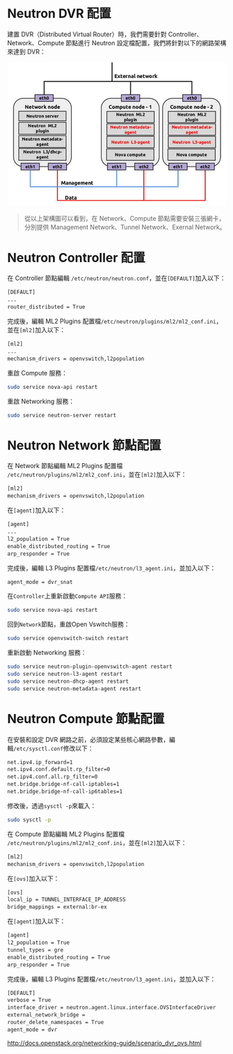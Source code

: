 # Neutron DVR 配置
建置 DVR（Distributed Virtual Router）時，我們需要針對 Controller、Network、Compute 節點進行 Neutron 設定檔配置，我們將針對以下的網路架構來達到 DVR：

![DVR](images/dvr.png)
> 從以上架構圖可以看到，在 Network、Compute 節點需要安裝三張網卡，分別提供 Management Network、Tunnel Network、Exernal Network。

# Neutron Controller 配置
在 Controller 節點編輯 ```/etc/neutron/neutron.conf```，並在```[DEFAULT]```加入以下：
```sh
[DEFAULT]
...
router_distributed = True
```
完成後，編輯 ML2 Plugins 配置檔```/etc/neutron/plugins/ml2/ml2_conf.ini```，並在```[ml2]```加入以下：
```sh
[ml2]
...
mechanism_drivers = openvswitch,l2population
```
重啟 Compute 服務：
```sh
sudo service nova-api restart
```
重啟 Networking 服務：
```sh
sudo service neutron-server restart
```

# Neutron Network 節點配置
在 Network 節點編輯 ML2 Plugins 配置檔 ```/etc/neutron/plugins/ml2/ml2_conf.ini```，並在```[ml2]```加入以下：
```sh
[ml2]
mechanism_drivers = openvswitch,l2population
```
在```[agent]```加入以下：
```sh
[agent]
...
l2_population = True
enable_distributed_routing = True
arp_responder = True
```

完成後，編輯 L3 Plugins 配置檔```/etc/neutron/l3_agent.ini```，並加入以下：
```sh
agent_mode = dvr_snat
```
在```Controller```上重新啟動```Compute API```服務：
```sh
sudo service nova-api restart
```
回到```Network```節點，重啟Open Vswitch服務：
```sh
sudo service openvswitch-switch restart
```
重新啟動 Networking 服務：
```sh
sudo service neutron-plugin-openvswitch-agent restart
sudo service neutron-l3-agent restart
sudo service neutron-dhcp-agent restart
sudo service neutron-metadata-agent restart
```

# Neutron Compute 節點配置
在安裝和設定 DVR 網路之前，必須設定某些核心網路參數，編輯```/etc/sysctl.conf```修改以下：
```sh
net.ipv4.ip_forward=1
net.ipv4.conf.default.rp_filter=0
net.ipv4.conf.all.rp_filter=0
net.bridge.bridge-nf-call-iptables=1
net.bridge.bridge-nf-call-ip6tables=1
```
修改後，透過```sysctl -p```來載入：
```sh
sudo sysctl -p
```

在 Compute 節點編輯 ML2 Plugins 配置檔 ```/etc/neutron/plugins/ml2/ml2_conf.ini```，並在```[ml2]```加入以下：
```sh
[ml2]
mechanism_drivers = openvswitch,l2population
```
在```[ovs]```加入以下：
```sh
[ovs]
local_ip = TUNNEL_INTERFACE_IP_ADDRESS
bridge_mappings = external:br-ex
```
在```[agent]```加入以下：
```sh
[agent]
l2_population = True
tunnel_types = gre
enable_distributed_routing = True
arp_responder = True
```
完成後，編輯 L3 Plugins 配置檔```/etc/neutron/l3_agent.ini```，並加入以下：
```sh
[DEFAULT]
verbose = True
interface_driver = neutron.agent.linux.interface.OVSInterfaceDriver
external_network_bridge =
router_delete_namespaces = True
agent_mode = dvr
```



http://docs.openstack.org/networking-guide/scenario_dvr_ovs.html


